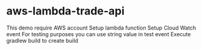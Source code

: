 # aws-lambda-trade-api
This demo require AWS account
Setup lambda function 
Setup Cloud Watch event
For testing purposes you can use string value in test event
Execute gradlew build to create build